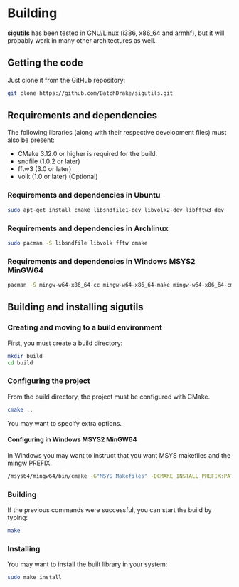 # Building

**sigutils** has been tested in GNU/Linux (i386, x86_64 and armhf), but it will probably work in many other architectures as well.


## Getting the code

Just clone it from the GitHub repository:

```bash
git clone https://github.com/BatchDrake/sigutils.git
```


## Requirements and dependencies

The following libraries (along with their respective development files) must also be present:

* CMake 3.12.0 or higher is required for the build.
* sndfile (1.0.2 or later)
* fftw3 (3.0 or later)
* volk (1.0 or later) (Optional)

### Requirements and dependencies in Ubuntu

```bash
sudo apt-get install cmake libsndfile1-dev libvolk2-dev libfftw3-dev
```

### Requirements and dependencies in Archlinux

```bash
sudo pacman -S libsndfile libvolk fftw cmake
```

### Requirements and dependencies in Windows MSYS2 MinGW64

```bash
pacman -S mingw-w64-x86_64-cc mingw-w64-x86_64-make mingw-w64-x86_64-cmake mingw-w64-x86_64-libsndfile mingw-w64-x86_64-fftw mingw-w64-x86_64-volk
```


## Building and installing sigutils

### Creating and moving to a build environment

First, you must create a build directory:

```bash
mkdir build
cd build
```


### Configuring the project

From the build directory, the project must be configured with CMake.

```bash
cmake ..
```

You may want to specify extra options.


#### Configuring in Windows MSYS2 MinGW64

In Windows you may want to instruct that you want MSYS makefiles and the mingw PREFIX.

```bash
/msys64/mingw64/bin/cmake -G"MSYS Makefiles" -DCMAKE_INSTALL_PREFIX:PATH=/msys64/mingw64 
```


### Building

If the previous commands were successful, you can start the build by typing:

```bash
make
```


### Installing

You may want to install the built library in your system:

```bash
sudo make install
```
